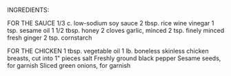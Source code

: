 INGREDIENTS:

FOR THE SAUCE
1/3 c. low-sodium soy sauce
2 tbsp. rice wine vinegar
1 tsp. sesame oil
1 1/2 tbsp. honey
2 cloves garlic, minced
2 tsp. finely minced fresh ginger
2 tsp. cornstarch

FOR THE CHICKEN
1 tbsp. vegetable oil
1 lb. boneless skinless chicken breasts, cut into 1" pieces
salt
Freshly ground black pepper
Sesame seeds, for garnish
Sliced green onions, for garnish
